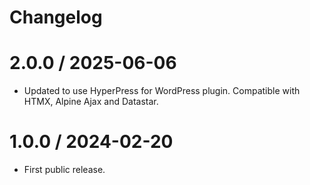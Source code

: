# Changelog

# 2.0.0 / 2025-06-06
- Updated to use HyperPress for WordPress plugin. Compatible with HTMX, Alpine Ajax and Datastar.

# 1.0.0 / 2024-02-20
- First public release.
